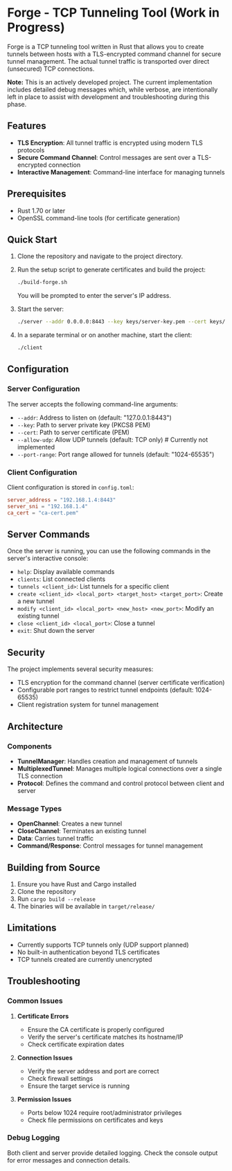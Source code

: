 # Forge - TCP Tunneling Tool (Work in Progress)

Forge is a TCP tunneling tool written in Rust that allows you to create tunnels between hosts with a TLS-encrypted command channel for secure tunnel management. The actual tunnel traffic is transported over direct (unsecured) TCP connections.

**Note:** This is an actively developed project. The current implementation includes detailed debug messages which, while verbose, are intentionally left in place to assist with development and troubleshooting during this phase.

## Features

- **TLS Encryption**: All tunnel traffic is encrypted using modern TLS protocols
- **Secure Command Channel**: Control messages are sent over a TLS-encrypted connection
- **Interactive Management**: Command-line interface for managing tunnels

## Prerequisites

- Rust 1.70 or later
- OpenSSL command-line tools (for certificate generation)

## Quick Start

1. Clone the repository and navigate to the project directory.

2. Run the setup script to generate certificates and build the project:
   ```bash
   ./build-forge.sh
   ```
   You will be prompted to enter the server's IP address.

3. Start the server:
   ```bash
   ./server --addr 0.0.0.0:8443 --key keys/server-key.pem --cert keys/server-cert.pem
   ```

4. In a separate terminal or on another machine, start the client:
   ```bash
   ./client
   ```

## Configuration

### Server Configuration

The server accepts the following command-line arguments:

- `--addr`: Address to listen on (default: "127.0.0.1:8443")
- `--key`: Path to server private key (PKCS8 PEM)
- `--cert`: Path to server certificate (PEM)
- `--allow-udp`: Allow UDP tunnels (default: TCP only) # Currently not implemented
- `--port-range`: Port range allowed for tunnels (default: "1024-65535")

### Client Configuration

Client configuration is stored in `config.toml`:

```toml
server_address = "192.168.1.4:8443"
server_sni = "192.168.1.4"
ca_cert = "ca-cert.pem"
```

## Server Commands

Once the server is running, you can use the following commands in the server's interactive console:

- `help`: Display available commands
- `clients`: List connected clients
- `tunnels <client_id>`: List tunnels for a specific client
- `create <client_id> <local_port> <target_host> <target_port>`: Create a new tunnel
- `modify <client_id> <local_port> <new_host> <new_port>`: Modify an existing tunnel
- `close <client_id> <local_port>`: Close a tunnel
- `exit`: Shut down the server

## Security

The project implements several security measures:

- TLS encryption for the command channel (server certificate verification)
- Configurable port ranges to restrict tunnel endpoints (default: 1024-65535)
- Client registration system for tunnel management

## Architecture

### Components

- **TunnelManager**: Handles creation and management of tunnels
- **MultiplexedTunnel**: Manages multiple logical connections over a single TLS connection
- **Protocol**: Defines the command and control protocol between client and server

### Message Types

- **OpenChannel**: Creates a new tunnel
- **CloseChannel**: Terminates an existing tunnel
- **Data**: Carries tunnel traffic
- **Command/Response**: Control messages for tunnel management

## Building from Source

1. Ensure you have Rust and Cargo installed
2. Clone the repository
3. Run `cargo build --release`
4. The binaries will be available in `target/release/`

## Limitations

- Currently supports TCP tunnels only (UDP support planned)
- No built-in authentication beyond TLS certificates
- TCP tunnels created are currently unencrypted


## Troubleshooting

### Common Issues

1. **Certificate Errors**
   - Ensure the CA certificate is properly configured
   - Verify the server's certificate matches its hostname/IP
   - Check certificate expiration dates

2. **Connection Issues**
   - Verify the server address and port are correct
   - Check firewall settings
   - Ensure the target service is running

3. **Permission Issues**
   - Ports below 1024 require root/administrator privileges
   - Check file permissions on certificates and keys

### Debug Logging

Both client and server provide detailed logging. Check the console output for error messages and connection details.










